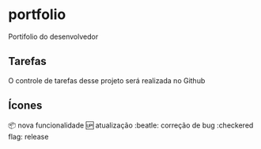 # portfolio
Portifolio do desenvolvedor

## Tarefas 
O controle de tarefas desse projeto será realizada no Github

## Ícones

:package: nova funcionalidade
:up: atualização
:beatle: correção de bug
:checkered flag: release
